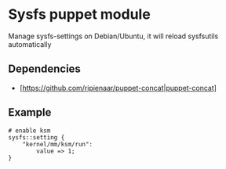 # Sysfs puppet module

Manage sysfs-settings on Debian/Ubuntu, it will reload sysfsutils
automatically

## Dependencies
  - [https://github.com/ripienaar/puppet-concat|puppet-concat]

## Example

    # enable ksm
    sysfs::setting {
        "kernel/mm/ksm/run":
            value => 1;
    }

